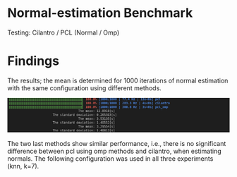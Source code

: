# Normal-estimation Benchmark
Testing: Cilantro / PCL (Normal / Omp)

# Findings

The results; the mean is determined for 1000 iterations of normal estimation with the same configuration using different methods.

<p align="center">
    <img src="data/results.png" alt="Kitten" title="A cute kitten" />
</p>

The two last methods show similar performance, i.e., there is no significant difference between pcl using omp methods and cilantro, when estimating normals. The following configuration was used in all three experiments (knn, k=7).
